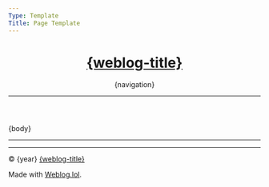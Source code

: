 ```yaml
---
Type: Template
Title: Page Template
---
```


<!DOCTYPE html>
<html lang="en">
<!-- Page Template -->
<!-- Weblog.lol/configuration/landing-page-template.md -->
<head>
<title>{weblog-title}{separator}{post-title}</title>
<meta charset="UTF-8">
<meta name="viewport" content="width=device-width, initial-scale=1">
<link rel="preconnect" href="https://cdnjs.cloudflare.com">
<link rel="stylesheet" href="https://cdnjs.cloudflare.com/ajax/libs/font-awesome/6.7.2/css/all.min.css">
<link rel="stylesheet" href="/style.css" type="text/css">
</head>
<body>

<header>
<h1 class="weblog-title"><a href="/">{weblog-title}</a></h1> <a href="https://social.lol/@luxury_format"><i class="fa-brands fa-mastodon" style="color: #563ACC;"></i></a> <a href="/feeds"><i class="fa-solid fa-rss" style="color: #EE802F;"></i></a>
{navigation}
<hr>
</header>

<main class="no-title-link">

{body}

</main>

<footer>
<hr>

<script src="https://status.lol/luxury-format.js?time&link&fluent&pretty"></script>

<hr>

<p>&copy; {year} <a href="/">{weblog-title}</a></p>

<p class="footer-weblog-p">Made with <a href="https://weblog.lol">Weblog.lol</a>.</p>
</footer>

</body>
</html>
